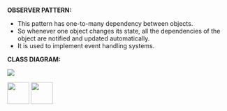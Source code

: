 


<b>OBSERVER PATTERN:</b>

- This pattern has one-to-many dependency between objects.
- So whenever one object changes its state, all the dependencies of the object are notified and updated automatically.
- It is used to implement event handling systems.



<b>CLASS DIAGRAM:</b>

<img src="https://cloud.githubusercontent.com/assets/14101008/11768459/aae7dd2c-a18a-11e5-8ec8-66601af64d3d.gif"></img>




[<img src="https://cloud.githubusercontent.com/assets/14101008/11768481/3b7d20d6-a18b-11e5-95fe-a422966f4c03.png" width="50" height="50"></img>](https://github.com/hariniiyer/CSCI-5828_Presentation4_Software-Design-Patterns/edit/master/b1.md)
[<img src="https://cloud.githubusercontent.com/assets/14101008/11768482/3d2d0bbc-a18b-11e5-8766-2e7f5b241782.png" width="50" height="50"></img>](https://github.com/hariniiyer/CSCI-5828_Presentation4_Software-Design-Patterns/edit/master/b3.md)
